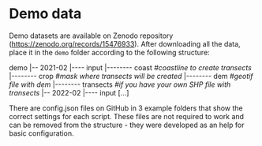 # Demo data

Demo datasets are available on Zenodo repository (https://zenodo.org/records/15476933).
After downloading all the data, place it in the `demo` folder according to the following structure:

demo
|-- 2021-02
|---- input
|-------- coast *#coastline to create transects*
|-------- crop *#mask where transects will be created*
|-------- dem *#geotif file with dem*
|-------- transects *#if you have your own SHP file with transects*
|-- 2022-02
|---- input
[...]


There are config.json files on GitHub in 3 example folders that show the correct settings for each script. 
These files are not required to work and can be removed from the structure - they were developed as an help for basic configuration.
